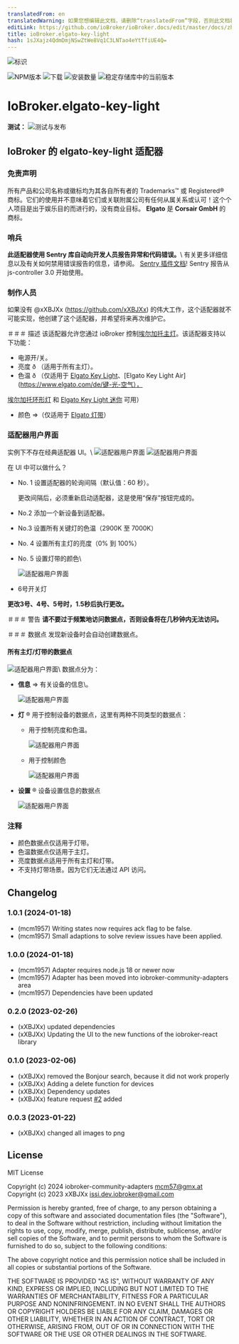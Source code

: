 ```yaml
---
translatedFrom: en
translatedWarning: 如果您想编辑此文档，请删除“translatedFrom”字段，否则此文档将再次自动翻译
editLink: https://github.com/ioBroker/ioBroker.docs/edit/master/docs/zh-cn/adapterref/iobroker.elgato-key-light/README.md
title: ioBroker.elgato-key-light
hash: 1sJXajz4QdmDmjNSwZtWe8Vq1C3LNTao4eYtTfiUE4Q=
---
```

![标识](../../../en/adapterref/iobroker.elgato-key-light/admin/elgato-key-light.png)

![NPM版本](https://img.shields.io/npm/v/iobroker.elgato-key-light.svg)
![下载](https://img.shields.io/npm/dm/iobroker.elgato-key-light.svg)
![安装数量](https://iobroker.live/badges/elgato-key-light-installed.svg)
![稳定存储库中的当前版本](https://iobroker.live/badges/elgato-key-light-stable.svg)

# IoBroker.elgato-key-light
**测试：** ![测试与发布](https://github.com/xXBJXx/ioBroker.elgato-key-light/workflows/Test%20and%20Release/badge.svg)

## IoBroker 的 elgato-key-light 适配器
### 免责声明
所有产品和公司名称或徽标均为其各自所有者的 Trademarks™ 或 Registered® 商标。它们的使用并不意味着它们或关联附属公司有任何从属关系或认可！这个个人项目是出于娱乐目的而进行的，没有商业目标。 **Elgato** 是 **Corsair GmbH** 的商标。

### 哨兵
**此适配器使用 Sentry 库自动向开发人员报告异常和代码错误。**\ 有关更多详细信息以及有关如何禁用错误报告的信息，请参阅。
[Sentry 插件文档](https://github.com/ioBroker/plugin-sentry#plugin-sentry)! Sentry 报告从 js-controller 3.0 开始使用。

### 制作人员
如果没有 @xXBJXx (https://github.com/xXBJXx) 的伟大工作，这个适配器就不可能实现，他创建了这个适配器，并希望将来再次维护它。

＃＃＃ 描述
该适配器允许您通过 ioBroker 控制[埃尔加托主灯](https://www.elgato.com/de/key-light)。该适配器支持以下功能：

* 电源开/关。
* 亮度 ð （适用于所有主灯）。
* 色温 ð （仅适用于 [Elgato Key Light](https://www.elgato.com/de/key-light)、[Elgato Key Light Air](https://www.elgato.com/de/键-光-空气），

[埃尔加托环形灯](https://www.elgato.com/de/ring-light) 和 [Elgato Key Light 迷你](https://www.elgato.com/de/key-light-mini) 可用）

* 颜色 ⇒（仅适用于 [Elgato 灯带](https://www.elgato.com/de/light-strip)）

### 适配器用户界面
实例下不存在经典适配器 UI。\ ![适配器用户界面](admin/media/instances.png) ![适配器用户界面](../../../en/adapterref/iobroker.elgato-key-light/admin/media/elgato-key-light_UI.png)

在 UI 中可以做什么？

* No. 1 设置适配器的轮询间隔（默认值：60 秒）。

  更改间隔后，必须重新启动适配器，这是使用“保存”按钮完成的。

* No.2 添加一个新设备到适配器。
* No.3 设置所有关键灯的色温（2900K 至 7000K）
* No. 4 设置所有主灯的亮度（0% 到 100%）
* No. 5 设置灯带的颜色\

  ![适配器用户界面](../../../en/adapterref/iobroker.elgato-key-light/admin/media/ColorPicker.png)

* 6号开关灯

**更改3号、4号、5号时，1.5秒后执行更改。**

＃＃＃ 警告
**请不要过于频繁地访问数据点，否则设备将在几秒钟内无法访问。**

＃＃＃ 数据点
发现新设备时会自动创建数据点。

#### 所有主灯/灯带的数据点
![适配器用户界面](../../../en/adapterref/iobroker.elgato-key-light/admin/media/ObjectsMain.png)\ 数据点分为：

* **信息** ⇒ 有关设备的信息\。

  ![适配器用户界面](../../../en/adapterref/iobroker.elgato-key-light/admin/media/objects_Info.png)

* **灯** ® 用于控制设备的数据点，这里有两种不同类型的数据点：
  * 用于控制亮度和色温。

    ![适配器用户界面](../../../en/adapterref/iobroker.elgato-key-light/admin/media/objects_light_colorTemp.png)

  * 用于控制颜色

    ![适配器用户界面](../../../en/adapterref/iobroker.elgato-key-light/admin/media/objects_light_color.png)

* **设置** ® 设备设置信息的数据点

  ![适配器用户界面](../../../en/adapterref/iobroker.elgato-key-light/admin/media/objects_settings.png)

### 注释
* 颜色数据点仅适用于灯带。
* 色温数据点仅适用于主灯。
* 亮度数据点适用于所有主灯和灯带。
* 不支持灯带场景。因为它们无法通过 API 访问。

## Changelog
<!--
    Placeholder for the next version (at the beginning of the line):
    ### **WORK IN PROGRESS**
-->
### 1.0.1 (2024-01-18)
* (mcm1957) Writing states now requires ack flag to be false.
* (mcm1957) Small adaptions to solve review issues have been applied.

### 1.0.0 (2024-01-18)
* (mcm1957) Adapter requires node.js 18 or newer now
* (mcm1957) Adapter has been moved into iobroker-community-adapters area
* (mcm1957) Dependencies have been updated

### 0.2.0 (2023-02-26)
* (xXBJXx) updated dependencies
* (xXBJXx) Updating the UI to the new functions of the iobroker-react library

### 0.1.0 (2023-02-06)
* (xXBJXx) removed the Bonjour search, because it did not work properly
* (xXBJXx) Adding a delete function for devices
* (xXBJXx) Dependency updates
* (xXBJXx) feature request [#2](https://github.com/xXBJXx/ioBroker.elgato-key-light/issues/2) added

### 0.0.3 (2023-01-22)
* (xXBJXx) changed all images to png

## License
MIT License

Copyright (c) 2024 iobroker-community-adapters <mcm57@gmx.at>
Copyright (c) 2023 xXBJXx <issi.dev.iobroker@gmail.com>

Permission is hereby granted, free of charge, to any person obtaining a copy
of this software and associated documentation files (the "Software"), to deal
in the Software without restriction, including without limitation the rights
to use, copy, modify, merge, publish, distribute, sublicense, and/or sell
copies of the Software, and to permit persons to whom the Software is
furnished to do so, subject to the following conditions:

The above copyright notice and this permission notice shall be included in all
copies or substantial portions of the Software.

THE SOFTWARE IS PROVIDED "AS IS", WITHOUT WARRANTY OF ANY KIND, EXPRESS OR
IMPLIED, INCLUDING BUT NOT LIMITED TO THE WARRANTIES OF MERCHANTABILITY,
FITNESS FOR A PARTICULAR PURPOSE AND NONINFRINGEMENT. IN NO EVENT SHALL THE
AUTHORS OR COPYRIGHT HOLDERS BE LIABLE FOR ANY CLAIM, DAMAGES OR OTHER
LIABILITY, WHETHER IN AN ACTION OF CONTRACT, TORT OR OTHERWISE, ARISING FROM,
OUT OF OR IN CONNECTION WITH THE SOFTWARE OR THE USE OR OTHER DEALINGS IN THE
SOFTWARE.
